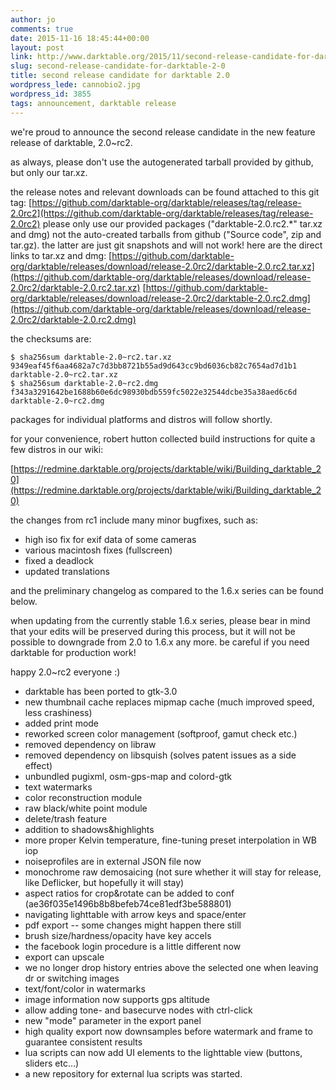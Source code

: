 ```yaml
---
author: jo
comments: true
date: 2015-11-16 18:45:44+00:00
layout: post
link: http://www.darktable.org/2015/11/second-release-candidate-for-darktable-2-0/
slug: second-release-candidate-for-darktable-2-0
title: second release candidate for darktable 2.0
wordpress_lede: cannobio2.jpg
wordpress_id: 3855
tags: announcement, darktable release
---
```


we're proud to announce the second release candidate in the new feature release of darktable, 2.0~rc2.

as always, please don't use the autogenerated tarball provided by github, but only our tar.xz.

the release notes and relevant downloads can be found attached to this git tag:
[https://github.com/darktable-org/darktable/releases/tag/release-2.0rc2](https://github.com/darktable-org/darktable/releases/tag/release-2.0rc2)
please only use our provided packages ("darktable-2.0.rc2.*" tar.xz and dmg) not the auto-created tarballs from github ("Source code", zip and tar.gz). the latter are just git snapshots and will not work! here are the direct links to tar.xz and dmg:
[https://github.com/darktable-org/darktable/releases/download/release-2.0rc2/darktable-2.0.rc2.tar.xz](https://github.com/darktable-org/darktable/releases/download/release-2.0rc2/darktable-2.0.rc2.tar.xz)
[https://github.com/darktable-org/darktable/releases/download/release-2.0rc2/darktable-2.0.rc2.dmg](https://github.com/darktable-org/darktable/releases/download/release-2.0rc2/darktable-2.0.rc2.dmg)

the checksums are:

    $ sha256sum darktable-2.0~rc2.tar.xz
    9349eaf45f6aa4682a7c7d3bb8721b55ad9d643cc9bd6036cb82c7654ad7d1b1  darktable-2.0~rc2.tar.xz
    $ sha256sum darktable-2.0~rc2.dmg
    f343a3291642be1688b60e6dc98930bdb559fc5022e32544dcbe35a38aed6c6d  darktable-2.0~rc2.dmg

packages for individual platforms and distros will follow shortly.

for your convenience, robert hutton collected build instructions for quite a few distros in our wiki:

[https://redmine.darktable.org/projects/darktable/wiki/Building_darktable_20](https://redmine.darktable.org/projects/darktable/wiki/Building_darktable_20)

the changes from rc1 include many minor bugfixes, such as:

* high iso fix for exif data of some cameras
* various macintosh fixes (fullscreen)
* fixed a deadlock
* updated translations

and the preliminary changelog as compared to the 1.6.x series can be found below.

when updating from the currently stable 1.6.x series, please bear in mind that your edits will be preserved during this process, but it will not be possible to downgrade from 2.0 to 1.6.x any more. be careful if you need darktable for production work!

happy 2.0~rc2 everyone :)

* darktable has been ported to gtk-3.0
* new thumbnail cache replaces mipmap cache (much improved speed, less crashiness)
* added print mode
* reworked screen color management (softproof, gamut check etc.)
* removed dependency on libraw
* removed dependency on libsquish (solves patent issues as a side effect)
* unbundled pugixml, osm-gps-map and colord-gtk
* text watermarks
* color reconstruction module
* raw black/white point module
* delete/trash feature
* addition to shadows&highlights
* more proper Kelvin temperature, fine-tuning preset interpolation in WB iop
* noiseprofiles are in external JSON file now
* monochrome raw demosaicing (not sure whether it will stay for release, like Deflicker, but hopefully it will stay)
* aspect ratios for crop&rotate can be added to conf (ae36f035e1496b8b8befeb74ce81edf3be588801)
* navigating lighttable with arrow keys and space/enter
* pdf export -- some changes might happen there still
* brush size/hardness/opacity have key accels
* the facebook login procedure is a little different now
* export can upscale
* we no longer drop history entries above the selected one when leaving dr or switching images
* text/font/color in watermarks
* image information now supports gps altitude
* allow adding tone- and basecurve nodes with ctrl-click
* new "mode" parameter in the export panel
* high quality export now downsamples before watermark and frame to guarantee consistent results
* lua scripts can now add UI elements to the lighttable view (buttons, sliders etc...)
* a new repository for external lua scripts was started.


